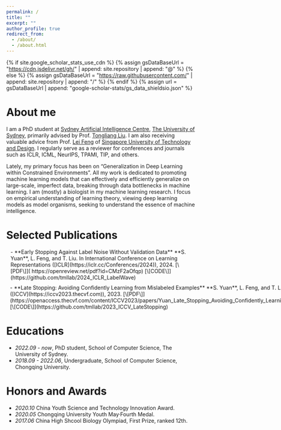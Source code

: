 ```yaml
---
permalink: /
title: ""
excerpt: ""
author_profile: true
redirect_from: 
  - /about/
  - /about.html
---
```


{% if site.google_scholar_stats_use_cdn %}
{% assign gsDataBaseUrl = "https://cdn.jsdelivr.net/gh/" | append: site.repository | append: "@" %}
{% else %}
{% assign gsDataBaseUrl = "https://raw.githubusercontent.com/" | append: site.repository | append: "/" %}
{% endif %}
{% assign url = gsDataBaseUrl | append: "google-scholar-stats/gs_data_shieldsio.json" %}

<span class='anchor' id='about-me'></span>


# About me

I am a PhD student at [Sydney Artificial Intelligence Centre](https://www.sydney.edu.au/engineering/our-research/data-science-and-computer-engineering/ubtech-sydney-artificial-intelligence-centre.html), [The University of Sydney](https://www.sydney.edu.au), primarily advised by Prof. [Tongliang Liu](https://tongliang-liu.github.io). I am also receiving valuable advice from Prof. [Lei Feng](https://lfeng1995.github.io) of [Singapore University of Technology and Design](https://istd.sutd.edu.sg). I regularly serve as a reviewer for conferences and journals such as ICLR, ICML, NeurIPS, TPAMI, TIP, and others.

Lately, my primary focus has been on “Generalization in Deep Learning within Constrained Environments”. All my work is dedicated to promoting machine learning models that can effectively and efficiently generalize on large-scale, imperfect data, breaking through data bottlenecks in machine learning.
I am (mostly) a biologist in my machine learning research. I focus on empirical understanding of learning theory, viewing deep learning models as model organisms, seeking to understand the essence of machine intelligence.


# Selected Publications

<div style="display: flex; align-items: center;">
  <div style="width: 5px; background-color: orange; margin-right: 10px;"></div>
  <div>
    - **Early Stopping Against Label Noise Without Validation Data**  
      **S. Yuan**, L. Feng, and T. Liu.  
      In International Conference on Learning Representations ([ICLR](https://iclr.cc/Conferences/2024)), 2024. [\[PDF\]]( https://openreview.net/pdf?id=CMzF2aOfqp) [\[CODE\]](https://github.com/tmllab/2024_ICLR_LabelWave)
  </div>
</div>

<div style="display: flex; align-items: center; margin-top: 10px;">
  <div style="width: 5px; background-color: orange; margin-right: 10px;"></div>
  <div>
    - **Late Stopping: Avoiding Confidently Learning from Mislabeled Examples**  
      **S. Yuan**, L. Feng, and T. Liu.  
      In International Conference on Computer Vision ([ICCV](https://iccv2023.thecvf.com)), 2023. [\[PDF\]](https://openaccess.thecvf.com/content/ICCV2023/papers/Yuan_Late_Stopping_Avoiding_Confidently_Learning_from_Mislabeled_Examples_ICCV_2023_paper.pdf) [\[CODE\]](https://github.com/tmllab/2023_ICCV_LateStopping)
  </div>
</div>



# Educations
- *2022.09 - now*, PhD student, School of Computer Science, The University of Sydney. 
- *2018.09 - 2022.06*, Undergraduate, School of Computer Science, Chongqing University.

# Honors and Awards
- *2020.10* China Youth Science and Technology Innovation Award. 
- *2020.05* Chongqing University Youth May·Fourth Medal.  
- *2017.06* China High Shcool Biology Olympiad, First Prize, ranked 12th.

